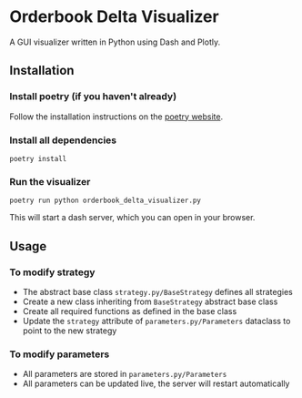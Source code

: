 # Orderbook Delta Visualizer

A GUI visualizer written in Python using Dash and Plotly.

## Installation

### Install poetry (if you haven't already)
Follow the installation instructions on the [poetry website](https://python-poetry.org/docs/).

### Install all dependencies
```shell
poetry install
```
### Run the visualizer
```shell
poetry run python orderbook_delta_visualizer.py
```

This will start a dash server, which you can open in your browser.

## Usage

### To modify strategy
- The abstract base class `strategy.py/BaseStrategy` defines all strategies
- Create a new class inheriting from `BaseStrategy` abstract base class
- Create all required functions as defined in the base class
- Update the `strategy` attribute of `parameters.py/Parameters` dataclass to point to the new strategy

### To modify parameters
- All parameters are stored in `parameters.py/Parameters`
- All parameters can be updated live, the server will restart automatically